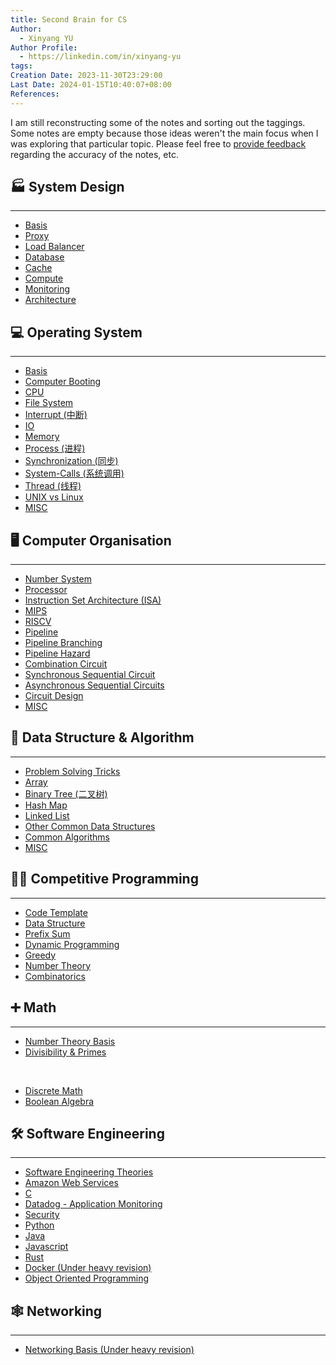```yaml
---
title: Second Brain for CS
Author:
  - Xinyang YU
Author Profile:
  - https://linkedin.com/in/xinyang-yu
tags: 
Creation Date: 2023-11-30T23:29:00
Last Date: 2024-01-15T10:40:07+08:00
References: 
---
```


I am still reconstructing some of the notes and sorting out the taggings. Some notes are empty because those ideas weren't the main focus when I was exploring that particular topic. Please feel free to [provide feedback](https://github.com/xy-241/CS-Notes/issues) regarding the accuracy of the notes, etc.

## 🏭 System Design
---
- [Basis](https://notes.yxy.ninja/System-Design/)
- [Proxy](https://notes.yxy.ninja/System-Design/Proxy/)
- [Load Balancer](https://notes.yxy.ninja/System-Design/Load-Balancers/)
- [Database](https://notes.yxy.ninja/System-Design/Database/)
- [Cache](https://notes.yxy.ninja/System-Design/Cache/)
- [Compute](https://notes.yxy.ninja/System-Design/Compute/)
- [Monitoring](https://notes.yxy.ninja/System-Design/Monitoring/)
- [Architecture](https://notes.yxy.ninja/System-Design/Architectures/)


## 💻 Operating System
---
- [Basis](https://notes.yxy.ninja/OS/)
- [Computer Booting](https://notes.yxy.ninja/OS/Booting/)
- [CPU](https://notes.yxy.ninja/OS/CPU/)
- [File System](https://notes.yxy.ninja/OS/File-System/)
- [Interrupt (中断)](https://notes.yxy.ninja/OS/Interrupts-(%E4%B8%AD%E6%96%AD)/)
- [IO](https://notes.yxy.ninja/OS/IO/)
- [Memory](https://notes.yxy.ninja/OS/Memory/)
- [Process (进程)](https://notes.yxy.ninja/OS/Process-(%E8%BF%9B%E7%A8%8B)/)
- [Synchronization (同步)](https://notes.yxy.ninja/OS/Synchronization-(%E5%90%8C%E6%AD%A5)/)
- [System-Calls (系统调用)](https://notes.yxy.ninja/OS/System-Calls-(%E7%B3%BB%E7%BB%9F%E8%B0%83%E7%94%A8)/)
- [Thread (线程)](https://notes.yxy.ninja/OS/Thread-(%E7%BA%BF%E7%A8%8B)/)
- [UNIX vs Linux](https://notes.yxy.ninja/OS/UNIX-vs-Linux/)
- [MISC](https://notes.yxy.ninja/OS/Terminologies/)


## 🖥️ Computer Organisation 
---
- [Number System](https://notes.yxy.ninja/Computer-Organisation/Number-System/)
- [Processor](https://notes.yxy.ninja/Computer-Organisation/Processor/)
- [Instruction Set Architecture (ISA)](https://notes.yxy.ninja/Computer-Organisation/Instruction-Set-Architecture-(ISA)/)
- [MIPS](https://notes.yxy.ninja/Computer-Organisation/Instruction-Set-Architecture-(ISA)/MIPS/)
- [RISCV](https://notes.yxy.ninja/Computer-Organisation/Instruction-Set-Architecture-(ISA)/RISCV/)
- [Pipeline](https://notes.yxy.ninja/Computer-Organisation/Pipeline/)
- [Pipeline Branching](https://notes.yxy.ninja/Computer-Organisation/Pipeline-Branching/)
- [Pipeline Hazard](https://notes.yxy.ninja/Computer-Organisation/Pipeline-Hazard/)
- [Combination Circuit](https://notes.yxy.ninja/Computer-Organisation/Combination-Circuit/)
- [Synchronous Sequential Circuit](https://notes.yxy.ninja/Computer-Organisation/Synchronous-Sequential-Circuit/)
- [Asynchronous Sequential Circuits](https://notes.yxy.ninja/Computer-Organisation/Asynchronous-Sequential-Circuits/)
- [Circuit Design](https://notes.yxy.ninja/Computer-Organisation/Circuit-Design/)
- [MISC](https://notes.yxy.ninja/Computer-Organisation/Terminologies/)

## 🧠 Data Structure & Algorithm
---
- [Problem Solving Tricks](https://notes.yxy.ninja/tags/problem_solving)
- [Array](https://notes.yxy.ninja/DSA/Data-Structure/Array/)
- [Binary Tree (二叉树)](https://notes.yxy.ninja/DSA/Data-Structure/Binary-Tree-(二叉树)/)
- [Hash Map](https://notes.yxy.ninja/DSA/Data-Structure/Hash-Map/)
- [Linked List](https://notes.yxy.ninja/DSA/Data-Structure/Linked-List/)
- [Other Common Data Structures](https://notes.yxy.ninja/DSA/Data-Structure/)
- [Common Algorithms](https://notes.yxy.ninja/DSA/Algorithms/)
- [MISC](https://notes.yxy.ninja/DSA/terminologies/)


## 👩‍💻 Competitive Programming
---
- [Code Template](https://notes.yxy.ninja/cp/Competitive-Programming-Code-Templates)
- [Data Structure](https://notes.yxy.ninja/cp/data_structure/)
- [Prefix Sum](https://notes.yxy.ninja/cp/prefix_sum/)
- [Dynamic Programming](https://notes.yxy.ninja/cp/dynamic_programming/)
- [Greedy](https://notes.yxy.ninja/cp/greedy/)
- [Number Theory](https://notes.yxy.ninja/cp/number_theory/)
- [Combinatorics](https://notes.yxy.ninja/cp/combinatorics/)


## ➕ Math
---
- [Number Theory Basis](https://notes.yxy.ninja/tags/number_theory)
- [Divisibility & Primes](https://notes.yxy.ninja/Number-Theory/Divisibility-and-Primes/)
</br>

- [Discrete Math](https://notes.yxy.ninja/tags/discrete_math)
- [Boolean Algebra](https://notes.yxy.ninja/tags/boolean_algebra)



## 🛠️ Software Engineering 
---
- [Software Engineering Theories](https://notes.yxy.ninja/tags/software_engineering)
- [Amazon Web Services](https://notes.yxy.ninja/tags/aws)
- [C](https://notes.yxy.ninja/tags/c)
- [Datadog - Application Monitoring](https://notes.yxy.ninja/tags/Datadog)
- [Security](https://notes.yxy.ninja/tags/security)
- [Python](https://notes.yxy.ninja/tags/python)
- [Java](https://notes.yxy.ninja/tags/java)
- [Javascript](https://notes.yxy.ninja/tags/js)
- [Rust](https://notes.yxy.ninja/tags/rust)
- [Docker (Under heavy revision)](https://notes.yxy.ninja/tags/docker)
- [Object Oriented Programming](https://notes.yxy.ninja/tags/OOP)



## 🕸️ Networking
---
- [Networking Basis (Under heavy revision)](https://notes.yxy.ninja/tags/networking)

